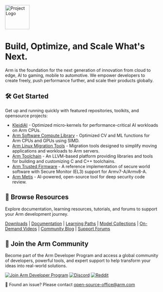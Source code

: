 <picture>
  <source srcset="https://github.com/user-attachments/assets/254a2a50-a8f8-429e-8154-9bc46e40b194" media="(prefers-color-scheme: dark)">
  <source srcset="https://github.com/user-attachments/assets/4457893f-3bba-4c19-97ad-644f6ff013d8" media="(prefers-color-scheme: light)">
  <img src="logo-dark.png" alt="Project Logo" height="80">
</picture>

# Build, Optimize, and Scale What's Next.
Arm is the foundation for the next generation of innovation from cloud to edge, AI to gaming, mobile to automotive. We empower developers to create freely, push performance further, and scale their products globally.

## 🛠 Get Started
Get up and running quickly with featured repositories, toolkits, and opensource projects:
* [KleidiAI](https://github.com/ARM-software/kleidiai) - Optimized micro-kernels for performance-critical AI workloads on Arm CPUs.
* [Arm Software Compute Library](https://github.com/ARM-software/ComputeLibrary) - Optimized CV and ML functions for Arm CPUs and GPUs using SIMD.
* [Arm Linux Migration Tools](https://github.com/arm/arm-linux-migration-tools) - Migration tools designed to simplify moving applications and workloads to Arm servers.
* [Arm Toolchain](https://github.com/arm/arm-toolchain) - An LLVM-based platform providing libraries and tools for building and customizing C and C++ toolchains.
* [Arm Trusted Firmware](https://github.com/ARM-software/arm-trusted-firmware) - A reference implementation of secure world software with Secure Monitor (EL3) support for Armv7-A/Armv8-A.
* [Arm Metis](https://github.com/arm/metis) - AI-powered, open-source tool for deep security code review.

## 🔎 Browse Resources
Explore documentation, learning resources, tutorials, and forums to support your Arm development journey.

[Downloads](https://developer.arm.com/downloads) | [Documentation](https://developer.arm.com/documentation) | [Learning Paths](https://learn.arm.com/) | [Model Collections](https://huggingface.co/Arm) | [On-Demand Videos](https://www.youtube.com/@ArmSoftwareDevelopers) | [Community Blog](https://community.arm.com/arm-community-blogs/) | [Support Forums](https://community.arm.com/support-forums/)

## 🤝 Join the Arm Community
Become part of the Arm Developer Program and access a global community of developers, powerful tools, and expert support to help transform your ideas into real-world solutions.

[![Join Arm Developer Program](https://img.shields.io/badge/Join-Arm_Developer_Program-0091BD?style=for-the-badge&logo=arm&logoColor=white&labelColor=0091BD&color=0091BD)](https://developer.arm.com/arm-developer-program)
[![Discord](https://img.shields.io/badge/Discord-5865F2?style=for-the-badge&logo=discord&logoColor=white)](https://discord.com/invite/armsoftwaredev)
[![Reddit](https://img.shields.io/badge/Reddit-FF4500?style=for-the-badge&logo=reddit&logoColor=white)](https://www.reddit.com/r/ArmSoftwareDev/)

💬 Found an issue? Please contact open-source-office@arm.com

